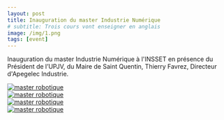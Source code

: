 ```yaml
---
layout: post
title: Inauguration du master Industrie Numérique
# subtitle: Trois cours vont enseigner en anglais
image: /img/1.png
tags: [event]
---
```


Inauguration du master Industrie Numérique à l'INSSET en présence du Président de l’UPJV, du Maire de Saint Quentin, Thierry Favrez, Directeur d'Apegelec Industrie.

<div class="row">
  <div class="col-lg-6 col-md-8 col-xs-10 thumb">
    <a class="thumbnail" href="#">
      <img class="img-fluid" src="/img/inau1.jpeg" alt="master robotique">
    </a>
  </div>
    <div class="col-lg-6 col-md-8 col-xs-10 thumb">
    <a class="thumbnail" href="#">
      <img class="img-fluid" src="/img/inau2.jpeg" alt="master robotique">
    </a>
  </div>
  <div class="col-lg-6 col-md-8 col-xs-10 thumb">
    <a class="thumbnail" href="#">
      <img class="img-fluid" src="/img/inau3.jpeg" alt="master robotique">
    </a>
  </div>
  <div class="col-lg-6 col-md-8 col-xs-10 thumb">
    <a class="thumbnail" href="#">
      <img class="img-fluid" src="/img/inau4.jpeg" alt="master robotique">
    </a>
  </div>

</div>
